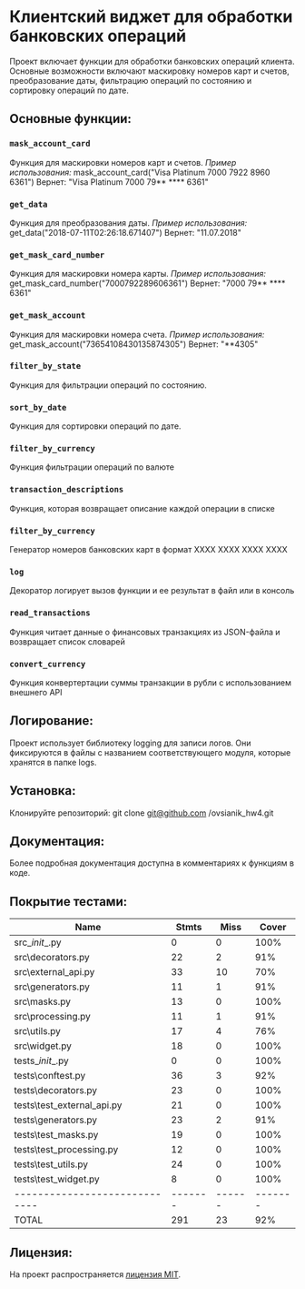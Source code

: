 # Клиентский виджет для обработки банковских операций

Проект включает функции для обработки банковских операций клиента. Основные возможности включают маскировку номеров карт и счетов, преобразование даты, фильтрацию операций по состоянию и сортировку операций по дате.

## Основные функции:

### `mask_account_card`
Функция для маскировки номеров карт и счетов.
*Пример использования:*
mask_account_card("Visa Platinum 7000 7922 8960 6361")
Вернет: "Visa Platinum 7000 79** **** 6361"

### `get_data`
Функция для преобразования даты.
*Пример использования:*
get_data("2018-07-11T02:26:18.671407")
Вернет: "11.07.2018"

### `get_mask_card_number`
Функция для маскировки номера карты.
*Пример использования:*
get_mask_card_number("7000792289606361")
Вернет: "7000 79** **** 6361"

### `get_mask_account`
Функция для маскировки номера счета.
*Пример использования:*
get_mask_account("73654108430135874305")
Вернет: "**4305"

### `filter_by_state`
Функция для фильтрации операций по состоянию.

### `sort_by_date`
Функция для сортировки операций по дате.

### `filter_by_currency`
Функция фильтрации операций по валюте

### `transaction_descriptions`
Функция, которая возвращает описание каждой операции в списке

### `filter_by_currency`
Генератор номеров банковских карт в формат XXXX XXXX XXXX XXXX

### `log`
Декоратор логирует вызов функции и ее результат в файл или в консоль

### `read_transactions`
Функция читает данные о финансовых транзакциях из JSON-файла и возвращает список словарей

### `convert_currency`
Функция конвертертации суммы транзакции в рубли с использованием внешнего API

## Логирование:
Проект использует библиотеку logging для записи логов. Они фиксируются в файлы с названием соответствующего модуля, которые хранятся в папке logs.

## Установка:
Клонируйте репозиторий:
git clone git@github.com
/ovsianik_hw4.git


## Документация:
Более подробная документация доступна в комментариях к функциям в коде.


## Покрытие тестами:

| Name                        | Stmts  | Miss | Cover |
|-----------------------------|------- |------|-------|
| src\__init__.py             | 0      | 0    | 100%  |
| src\decorators.py           | 22     | 2    |  91%  |
| src\external_api.py         | 33     | 10   |  70%  |
| src\generators.py           | 11     | 1    |  91%  |
| src\masks.py                | 13     | 0    | 100%  |
| src\processing.py           | 11     | 1    | 91%   |
| src\utils.py                | 17     | 4    | 76%   |
| src\widget.py               | 18     | 0    | 100%  |
| tests\__init__.py           | 0      | 0    | 100%  |
| tests\conftest.py           | 36     | 3    | 92%   |
| tests\decorators.py         | 23     | 0    | 100%  |
| tests\test_external_api.py  | 21     | 0    | 100%  |
| tests\generators.py         | 23     | 2    | 91%   |
| tests\test_masks.py         | 19     | 0    | 100%  |
| tests\test_processing.py    | 12     | 0    | 100%  |
| tests\test_utils.py         | 24     | 0    | 100%  |
| tests\test_widget.py        | 8      | 0    | 100%  |
|-----------------------------|------- |------|-------|
| TOTAL                       | 291    | 23   | 92%   |


## Лицензия:
На проект распространяется [лицензия MIT](LICENSE).